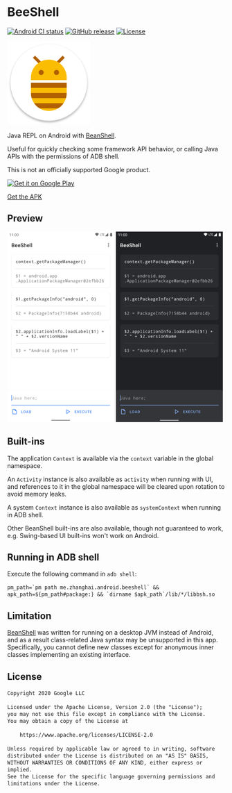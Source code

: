# BeeShell

[![Android CI status](https://github.com/zhanghai/BeeShell/workflows/Android%20CI/badge.svg)](https://github.com/zhanghai/BeeShell/actions) [![GitHub release](https://img.shields.io/github/v/release/zhanghai/BeeShell)](https://github.com/zhanghai/BeeShell/releases) [![License](https://img.shields.io/github/license/zhanghai/BeeShell?color=blue)](LICENSE)

![BeeShell](app/src/main/res/mipmap-xxxhdpi/launcher_icon.png)

Java REPL on Android with [BeanShell](https://github.com/beanshell/beanshell).

Useful for quickly checking some framework API behavior, or calling Java APIs with the permissions of ADB shell.

This is not an officially supported Google product.

[<img alt="Get it on Google Play" src="https://play.google.com/intl/en_us/badges/static/images/badges/en_badge_web_generic.png" width="240">](https://play.google.com/store/apps/details?id=me.zhanghai.android.beeshell)

[Get the APK](https://github.com/zhanghai/BeeShell/releases/latest/download/app-release.apk)

## Preview

<p><img src="fastlane/metadata/android/en-US/images/phoneScreenshots/1.png" width="49%" /> <img src="fastlane/metadata/android/en-US/images/phoneScreenshots/2.png" width="49%" /></p>

## Built-ins

The application `Context` is available via the `context` variable in the global namespace.

An `Activity` instance is also available as `activity` when running with UI, and references to it in the global namespace will be cleared upon rotation to avoid memory leaks.

A system `Context` instance is also available as `systemContext` when running in ADB shell.

Other BeanShell built-ins are also available, though not guaranteed to work, e.g. Swing-based UI built-ins won't work on Android.

## Running in ADB shell

Execute the following command in `adb shell`:

```
pm_path=`pm path me.zhanghai.android.beeshell` && apk_path=${pm_path#package:} && `dirname $apk_path`/lib/*/libbsh.so
```

## Limitation

[BeanShell](https://github.com/beanshell/beanshell) was written for running on a desktop JVM instead of Android, and as a result class-related Java syntax may be unsupported in this app. Specifically, you cannot define new classes except for anonymous inner classes implementing an existing interface.

## License

    Copyright 2020 Google LLC

    Licensed under the Apache License, Version 2.0 (the "License");
    you may not use this file except in compliance with the License.
    You may obtain a copy of the License at

        https://www.apache.org/licenses/LICENSE-2.0

    Unless required by applicable law or agreed to in writing, software
    distributed under the License is distributed on an "AS IS" BASIS,
    WITHOUT WARRANTIES OR CONDITIONS OF ANY KIND, either express or implied.
    See the License for the specific language governing permissions and
    limitations under the License.
